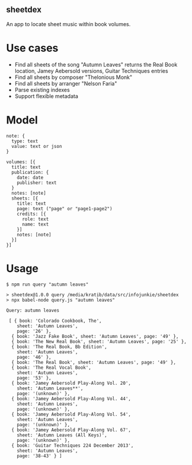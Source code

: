 sheetdex
--------

An app to locate sheet music within book volumes.

# Use cases
- Find all sheets of the song "Autumn Leaves" returns the Real Book location, Jamey Aebersold versions, Guitar Techniques entries
- Find all sheets by composer "Thelonious Monk"
- Find all sheets by arranger "Nelson Faria"
- Parse existing indexes
- Support flexible metadata

# Model

```
note: {
  type: text
  value: text or json
}

volumes: [{
  title: text
  publication: {
    date: date
    publisher: text
  }
  notes: [note]
  sheets: [{
    title: text
    page: text ("page" or "page1-page2")
    credits: [{
      role: text
      name: text
    }]
    notes: [note]
  }]
}]
```

# Usage
```
$ npm run query "autumn leaves"

> sheetdex@1.0.0 query /media/kratib/data/src/infojunkie/sheetdex
> npx babel-node query.js "autumn leaves"

Query: autumn leaves

 [ { book: 'Colorado Cookbook, The',
    sheet: 'Autumn Leaves',
    page: '26' },
  { book: 'Jazz Fake Book', sheet: 'Autumn Leaves', page: '49' },
  { book: 'The New Real Book', sheet: 'Autumn Leaves', page: '25' },
  { book: 'The Real Book, Bb Edition',
    sheet: 'Autumn Leaves',
    page: '46' },
  { book: 'The Real Book', sheet: 'Autumn Leaves', page: '49' },
  { book: 'The Real Vocal Book',
    sheet: 'Autumn Leaves',
    page: '53' },
  { book: 'Jamey Aebersold Play-Along Vol. 20',
    sheet: 'Autumn Leaves**',
    page: '(unknown)' },
  { book: 'Jamey Aebersold Play-Along Vol. 44',
    sheet: 'Autumn Leaves',
    page: '(unknown)' },
  { book: 'Jamey Aebersold Play-Along Vol. 54',
    sheet: 'Autumn Leaves',
    page: '(unknown)' },
  { book: 'Jamey Aebersold Play-Along Vol. 67',
    sheet: 'Autumn Leaves (All Keys)',
    page: '(unknown)' },
  { book: 'Guitar Techniques 224 December 2013',
    sheet: 'Autumn Leaves',
    page: '38-43' } ]
```

